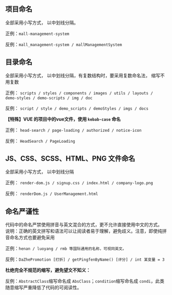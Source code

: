 ## 项目命名
全部采用小写方式， 以中划线分隔。

正例：`mall-management-system`

反例：`mall_management-system / mallManagementSystem`

## 目录命名
全部采用小写方式， 以中划线分隔，有复数结构时，要采用复数命名法， 缩写不用复数

正例： `scripts / styles / components / images / utils / layouts / demo-styles / demo-scripts / img / doc`

反例： `script / style / demo_scripts / demoStyles / imgs / docs`

**【特殊】VUE 的项目中的vue文件，使用 `kebab-case` 命名**

正例： `head-search / page-loading / authorized / notice-icon`

反例： `HeadSearch / PageLoading`

## JS、CSS、SCSS、HTML、PNG 文件命名

全部采用小写方式， 以中划线分隔

正例： `render-dom.js / signup.css / index.html / company-logo.png`

反例： `renderDom.js / UserManagement.html`

## 命名严谨性
代码中的命名严禁使用拼音与英文混合的方式，更不允许直接使用中文的方式。 说明：正确的英文拼写和语法可以让阅读者易于理解，避免歧义。注意，即使纯拼音命名方式也要避免采用

正例：`henan / luoyang / rmb 等国际通用的名称，可视同英文。`

反例：`DaZhePromotion [打折] / getPingfenByName() [评分] / int 某变量 = 3`

**杜绝完全不规范的缩写，避免望文不知义：**

反例：`AbstractClass`缩写命名成 `AbsClass`；`condition`缩写命名成 `condi`，此类随意缩写严重降低了代码的可阅读性。